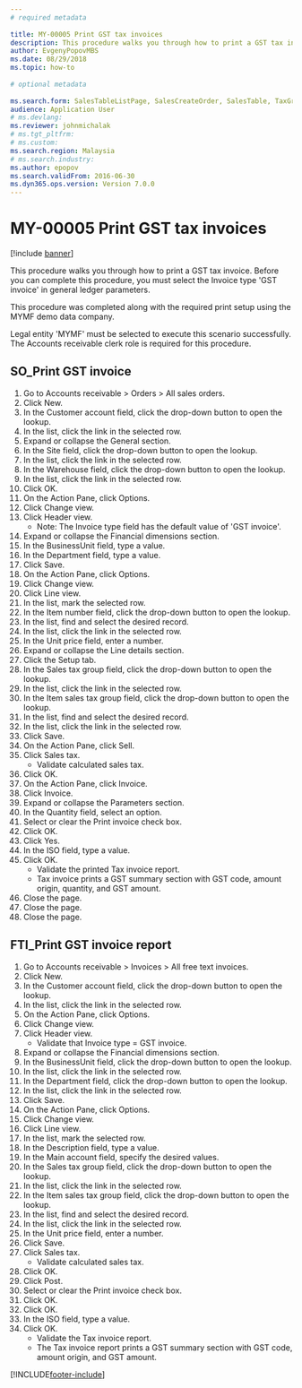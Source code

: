 ```yaml
--- 
# required metadata 
 
title: MY-00005 Print GST tax invoices
description: This procedure walks you through how to print a GST tax invoice. 
author: EvgenyPopovMBS
ms.date: 08/29/2018
ms.topic: how-to 
 
# optional metadata 
 
ms.search.form: SalesTableListPage, SalesCreateOrder, SalesTable, TaxGroupLookup, TaxTmpWorkTrans, SalesEditLines,  SrsReportViewerForm, CustFreeInvoice, CustTableLookup, DimensionLookup, CustPostInvoiceJob, SRSPrintDestinationSettingsForm   
audience: Application User 
# ms.devlang:  
ms.reviewer: johnmichalak
# ms.tgt_pltfrm:  
# ms.custom:  
ms.search.region: Malaysia
# ms.search.industry: 
ms.author: epopov
ms.search.validFrom: 2016-06-30 
ms.dyn365.ops.version: Version 7.0.0 
---
```

# MY-00005 Print GST tax invoices

[!include [banner](../../includes/banner.md)]

This procedure walks you through how to print a GST tax invoice. Before you can complete this procedure, you must select the Invoice type 'GST invoice' in general ledger parameters.

This procedure was completed along with the required print setup using the MYMF demo data company.



Legal entity 'MYMF' must be selected to execute this scenario successfully. The Accounts receivable clerk role is required for this procedure.


## SO_Print GST invoice
1. Go to Accounts receivable > Orders > All sales orders.
2. Click New.
3. In the Customer account field, click the drop-down button to open the lookup.
4. In the list, click the link in the selected row.
5. Expand or collapse the General section.
6. In the Site field, click the drop-down button to open the lookup.
7. In the list, click the link in the selected row.
8. In the Warehouse field, click the drop-down button to open the lookup.
9. In the list, click the link in the selected row.
10. Click OK.
11. On the Action Pane, click Options.
12. Click Change view.
13. Click Header view.
    * Note: The Invoice type field has the default value of 'GST invoice'.  
14. Expand or collapse the Financial dimensions section.
15. In the BusinessUnit field, type a value.
16. In the Department field, type a value.
17. Click Save.
18. On the Action Pane, click Options.
19. Click Change view.
20. Click Line view.
21. In the list, mark the selected row.
22. In the Item number field, click the drop-down button to open the lookup.
23. In the list, find and select the desired record.
24. In the list, click the link in the selected row.
25. In the Unit price field, enter a number.
26. Expand or collapse the Line details section.
27. Click the Setup tab.
28. In the Sales tax group field, click the drop-down button to open the lookup.
29. In the list, click the link in the selected row.
30. In the Item sales tax group field, click the drop-down button to open the lookup.
31. In the list, find and select the desired record.
32. In the list, click the link in the selected row.
33. Click Save.
34. On the Action Pane, click Sell.
35. Click Sales tax.
    * Validate calculated sales tax.  
36. Click OK.
37. On the Action Pane, click Invoice.
38. Click Invoice.
39. Expand or collapse the Parameters section.
40. In the Quantity field, select an option.
41. Select or clear the Print invoice check box.
42. Click OK.
43. Click Yes.
44. In the ISO field, type a value.
45. Click OK.
    * Validate the printed Tax invoice report.  
    * Tax invoice prints a GST summary section with GST code, amount origin, quantity, and GST amount.    
46. Close the page.
47. Close the page.
48. Close the page.

## FTI_Print GST invoice report
1. Go to Accounts receivable > Invoices > All free text invoices.
2. Click New.
3. In the Customer account field, click the drop-down button to open the lookup.
4. In the list, click the link in the selected row.
5. On the Action Pane, click Options.
6. Click Change view.
7. Click Header view.
    * Validate that Invoice type = GST invoice.  
8. Expand or collapse the Financial dimensions section.
9. In the BusinessUnit field, click the drop-down button to open the lookup.
10. In the list, click the link in the selected row.
11. In the Department field, click the drop-down button to open the lookup.
12. In the list, click the link in the selected row.
13. Click Save.
14. On the Action Pane, click Options.
15. Click Change view.
16. Click Line view.
17. In the list, mark the selected row.
18. In the Description field, type a value.
19. In the Main account field, specify the desired values.
20. In the Sales tax group field, click the drop-down button to open the lookup.
21. In the list, click the link in the selected row.
22. In the Item sales tax group field, click the drop-down button to open the lookup.
23. In the list, find and select the desired record.
24. In the list, click the link in the selected row.
25. In the Unit price field, enter a number.
26. Click Save.
27. Click Sales tax.
    * Validate calculated sales tax.  
28. Click OK.
29. Click Post.
30. Select or clear the Print invoice check box.
31. Click OK.
32. Click OK.
33. In the ISO field, type a value.
34. Click OK.
    * Validate the Tax invoice report.  
    * The Tax invoice report prints a GST summary section with GST code, amount origin, and GST amount.    



[!INCLUDE[footer-include](../../../includes/footer-banner.md)]